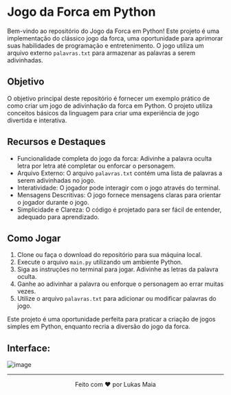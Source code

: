# Jogo da Forca em Python

Bem-vindo ao repositório do Jogo da Forca em Python! Este projeto é uma implementação do clássico jogo da forca, uma oportunidade para aprimorar suas habilidades de programação e entretenimento. O jogo utiliza um arquivo externo `palavras.txt` para armazenar as palavras a serem adivinhadas.

## Objetivo

O objetivo principal deste repositório é fornecer um exemplo prático de como criar um jogo de adivinhação da forca em Python. O projeto utiliza conceitos básicos da linguagem para criar uma experiência de jogo divertida e interativa.

## Recursos e Destaques

- Funcionalidade completa do jogo da forca: Adivinhe a palavra oculta letra por letra até completar ou enforcar o personagem.
- Arquivo Externo: O arquivo `palavras.txt` contém uma lista de palavras a serem adivinhadas no jogo.
- Interatividade: O jogador pode interagir com o jogo através do terminal.
- Mensagens Descritivas: O jogo fornece mensagens claras para orientar o jogador durante o jogo.
- Simplicidade e Clareza: O código é projetado para ser fácil de entender, adequado para aprendizado.

## Como Jogar

1. Clone ou faça o download do repositório para sua máquina local.
2. Execute o arquivo `main.py` utilizando um ambiente Python.
3. Siga as instruções no terminal para jogar. Adivinhe as letras da palavra oculta.
4. Ganhe ao adivinhar a palavra ou enforque o personagem ao errar muitas vezes.
5. Utilize o arquivo `palavras.txt` para adicionar ou modificar palavras do jogo.

Este projeto é uma oportunidade perfeita para praticar a criação de jogos simples em Python, enquanto recria a diversão do jogo da forca.

## Interface:
![image](https://user-images.githubusercontent.com/67965680/211147230-d26e0796-af42-4200-98f9-5afcdb74c995.png)

---

<p align="center">
  Feito com ❤️ por Lukas Maia
</p>
